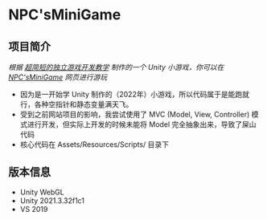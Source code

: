 # NPC'sMiniGame

## 项目简介

*根据 [超简短的独立游戏开发教学](https://learn.u3d.cn/tutorial/MiniGameDev) 制作的一个 Unity 小游戏，你可以在 [NPC'sMiniGame](https://play.unity.com/mg/other/webgl-hgl) 网页进行游玩*

- 因为是一开始学 Unity 制作的（2022年）小游戏，所以代码属于是能跑就行，各种空指针和静态变量满天飞。
- 受到之前网站项目的影响，我尝试使用了 MVC (Model, View, Controller) 模式进行开发，但实际上开发的时候未能将 Model 完全抽象出来，导致了屎山代码
- 核心代码在 Assets/Resources/Scripts/ 目录下

## 版本信息

- Unity WebGL
- Unity 2021.3.32f1c1
- VS 2019
